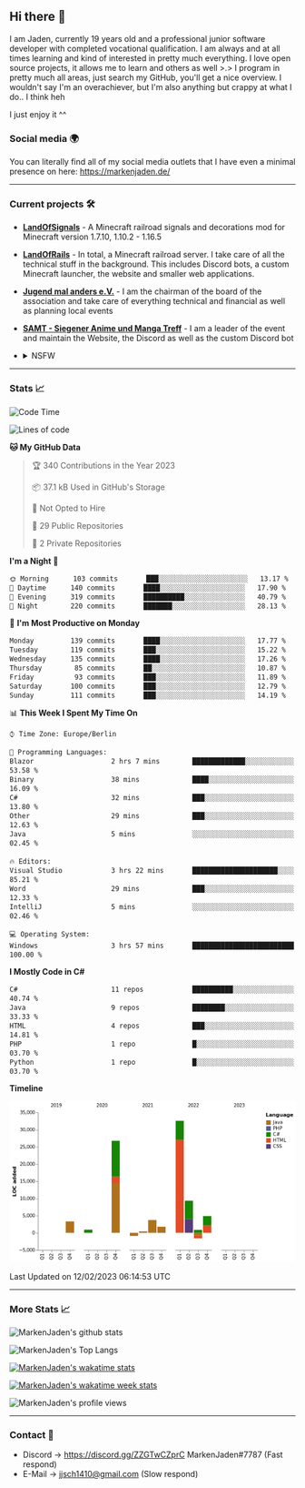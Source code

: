 ## Hi there 👋
I am Jaden, currently 19 years old and a professional junior software developer with completed vocational qualification. I am always and at all times learning and kind of interested in pretty much everything. I love open source projects, it allows me to learn and others as well >.>
I program in pretty much all areas, just search my GitHub, you'll get a nice overview.
I wouldn't say I'm an overachiever, but I'm also anything but crappy at what I do.. I think heh

I just enjoy it ^^

### Social media 🌍

You can literally find all of my social media outlets that I have even a minimal presence on here: https://markenjaden.de/

---

### Current projects 🛠

* [**LandOfSignals**](https://github.com/LandOfRails/LandOfSignals) - A Minecraft railroad signals and decorations mod for Minecraft version 1.7.10, 1.10.2 - 1.16.5
* [**LandOfRails**](https://github.com/LandOfRails) - In total, a Minecraft railroad server. I take care of all the technical stuff in the background. This includes Discord bots, a custom Minecraft launcher, the website and smaller web applications.
* [**Jugend mal anders e.V.**](https://jugendmalanders.de/) - I am the chairman of the board of the association and take care of everything technical and financial as well as planning local events
* [**SAMT - Siegener Anime und Manga Treff**](https://github.com/Siegener-Anime-und-Manga-Treff-SAMT) - I am a leader of the event and maintain the Website, the Discord as well as the custom Discord bot
* <details> 
  <summary>NSFW</summary>
  
  [**Nekos**](https://github.com/MarkenJaden/Nekos) - Website providing you with random lewd neko pics
  
</details>

---

### Stats 📈

<!--START_SECTION:waka-->
![Code Time](http://img.shields.io/badge/Code%20Time-1%2C056%20hrs%2038%20mins-blue)

![Lines of code](https://img.shields.io/badge/From%20Hello%20World%20I%27ve%20Written-82%20Thousand%20lines%20of%20code-blue)

**🐱 My GitHub Data** 

> 🏆 340 Contributions in the Year 2023
 > 
> 📦 37.1 kB Used in GitHub's Storage 
 > 
> 🚫 Not Opted to Hire
 > 
> 📜 29 Public Repositories 
 > 
> 🔑 2 Private Repositories  
 > 
**I'm a Night 🦉** 

```text
🌞 Morning      103 commits       ███░░░░░░░░░░░░░░░░░░░░░░   13.17 % 
🌆 Daytime      140 commits       ████░░░░░░░░░░░░░░░░░░░░░   17.90 % 
🌃 Evening      319 commits       ██████████░░░░░░░░░░░░░░░   40.79 % 
🌙 Night        220 commits       ███████░░░░░░░░░░░░░░░░░░   28.13 % 

```
📅 **I'm Most Productive on Monday** 

```text
Monday         139 commits       ████░░░░░░░░░░░░░░░░░░░░░   17.77 % 
Tuesday        119 commits       ███░░░░░░░░░░░░░░░░░░░░░░   15.22 % 
Wednesday      135 commits       ████░░░░░░░░░░░░░░░░░░░░░   17.26 % 
Thursday        85 commits       ██░░░░░░░░░░░░░░░░░░░░░░░   10.87 % 
Friday          93 commits       ███░░░░░░░░░░░░░░░░░░░░░░   11.89 % 
Saturday       100 commits       ███░░░░░░░░░░░░░░░░░░░░░░   12.79 % 
Sunday         111 commits       ███░░░░░░░░░░░░░░░░░░░░░░   14.19 % 

```


📊 **This Week I Spent My Time On** 

```text
⌚︎ Time Zone: Europe/Berlin

💬 Programming Languages: 
Blazor                   2 hrs 7 mins        █████████████░░░░░░░░░░░░   53.58 % 
Binary                   38 mins             ████░░░░░░░░░░░░░░░░░░░░░   16.09 % 
C#                       32 mins             ███░░░░░░░░░░░░░░░░░░░░░░   13.80 % 
Other                    29 mins             ███░░░░░░░░░░░░░░░░░░░░░░   12.63 % 
Java                     5 mins              ░░░░░░░░░░░░░░░░░░░░░░░░░   02.45 % 

🔥 Editors: 
Visual Studio            3 hrs 22 mins       █████████████████████░░░░   85.21 % 
Word                     29 mins             ███░░░░░░░░░░░░░░░░░░░░░░   12.33 % 
IntelliJ                 5 mins              ░░░░░░░░░░░░░░░░░░░░░░░░░   02.46 % 

💻 Operating System: 
Windows                  3 hrs 57 mins       █████████████████████████   100.00 % 

```

**I Mostly Code in C#** 

```text
C#                       11 repos            ██████████░░░░░░░░░░░░░░░   40.74 % 
Java                     9 repos             ████████░░░░░░░░░░░░░░░░░   33.33 % 
HTML                     4 repos             ███░░░░░░░░░░░░░░░░░░░░░░   14.81 % 
PHP                      1 repo              █░░░░░░░░░░░░░░░░░░░░░░░░   03.70 % 
Python                   1 repo              █░░░░░░░░░░░░░░░░░░░░░░░░   03.70 % 

```


**Timeline**

![Chart not found](https://raw.githubusercontent.com/MarkenJaden/MarkenJaden/main/charts/bar_graph.png) 


 Last Updated on 12/02/2023 06:14:53 UTC
<!--END_SECTION:waka-->

---

### More Stats 📈

![MarkenJaden's github stats](https://github-readme-stats.vercel.app/api?username=MarkenJaden&count_private=true&show_icons=true&theme=radical)

![MarkenJaden's Top Langs](https://github-readme-stats.vercel.app/api/top-langs/?username=MarkenJaden&theme=radical)

[![MarkenJaden's wakatime stats](https://github-readme-stats.vercel.app/api/wakatime?username=MarkenJaden&theme=radical)](https://wakatime.com/@17f322c9-222a-48b4-9e15-983c41f7aed4)

[![MarkenJaden's wakatime week stats](https://wakatime.com/badge/user/17f322c9-222a-48b4-9e15-983c41f7aed4.svg)](https://wakatime.com/@17f322c9-222a-48b4-9e15-983c41f7aed4)

<!--[![MarkenJaden's Codewars stats](https://www.codewars.com/users/MarkenJaden/badges/large)](https://www.codewars.com/users/MarkenJaden)-->

![MarkenJaden's profile views](https://komarev.com/ghpvc/?username=MarkenJaden)

---

### Contact 💌

* Discord -> https://discord.gg/ZZGTwCZprC MarkenJaden#7787 (Fast respond)
* E-Mail -> jjsch1410@gmail.com (Slow respond)



<!--
**MarkenJaden/MarkenJaden** is a ✨ _special_ ✨ repository because its `README.md` (this file) appears on your GitHub profile.

Here are some ideas to get you started:

- 🔭 I’m currently working on ...
- 🌱 I’m currently learning ...
- 👯 I’m looking to collaborate on ...
- 🤔 I’m looking for help with ...
- 💬 Ask me about ...
- 📫 How to reach me: ...
- 😄 Pronouns: ...
- ⚡ Fun fact: ...
-->
